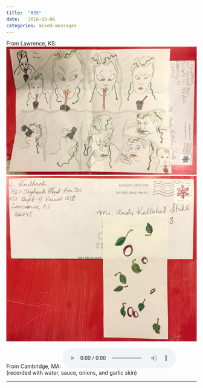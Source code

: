 ```yaml
---
title:  "#35"
date:   2016-03-06
categories: mixed-messages
---
```

From Lawrence, KS:
![](/assets/mm/3-6-16-1.jpg) 
![](/assets/mm/3-6-16-2.jpg) 

From Cambridge, MA:
<audio controls="controls">
	<a href="/assets/mm/3-6-16.mp3">3-6-16.mp3</a>
	<source src="/assets/mm/3-6-16.mp3" type="audio/wav">
</audio>
(recorded with water, sauce, onions, and garlic skin)

***